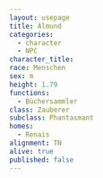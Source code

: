 ```yaml
---
layout: usepage
title: Almund
categories:
  - character
  - NPC
character_title: 
race: Menschen
sex: m
height: 1.79
functions:
  - Büchersammler
class: Zauberer
subclass: Phantasmant
homes:
  - Renais
alignment: TN
alive: true
published: false
---
```


